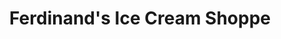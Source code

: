 ---
title: "Ferdinand's Ice Cream Shoppe"
url: /pullman/ferdinands-ice-cream-shoppe/
shop: dairy
---